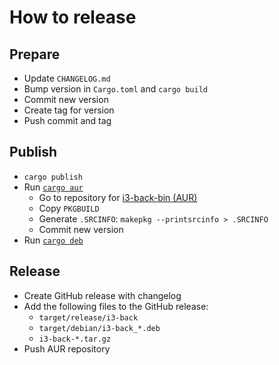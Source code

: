 # How to release

## Prepare

- Update `CHANGELOG.md`
- Bump version in `Cargo.toml` and `cargo build`
- Commit new version
- Create tag for version
- Push commit and tag

## Publish

- `cargo publish`
- Run [`cargo aur`](https://crates.io/crates/cargo-aur)
  - Go to repository for [i3-back-bin (AUR)](https://aur.archlinux.org/packages/i3-back-bin)
  - Copy `PKGBUILD`
  - Generate `.SRCINFO`: `makepkg --printsrcinfo > .SRCINFO`
  - Commit new version
- Run [`cargo deb`](https://crates.io/crates/cargo-deb)

## Release

- Create GitHub release with changelog
- Add the following files to the GitHub release:
  - `target/release/i3-back`
  - `target/debian/i3-back_*.deb`
  - `i3-back-*.tar.gz`
- Push AUR repository
